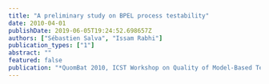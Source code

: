 ```yaml
---
title: "A preliminary study on BPEL process testability"
date: 2010-04-01
publishDate: 2019-06-05T19:24:52.698657Z
authors: ["Sébastien Salva", "Issam Rabhi"]
publication_types: ["1"]
abstract: ""
featured: false
publication: "*QuomBat 2010, ICST Workshop on Quality of Model-Based Testing, Co-located with ICST 2010*"
---
```


